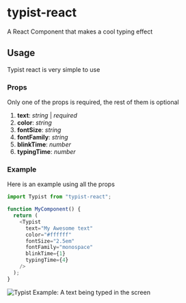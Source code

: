 # typist-react

A React Component that makes a cool typing effect

## Usage

Typist react is very simple to use

### Props

Only one of the props is required, the rest of them is optional

1. **text**: _string_ | _required_
2. **color**: _string_
3. **fontSize**: _string_
4. **fontFamily**: _string_
5. **blinkTime**: _number_
6. **typingTime**: _number_

### Example

Here is an example using all the props

```js
import Typist from "typist-react";

function MyComponent() {
  return (
    <Typist
      text="My Awesome text"
      color="#ffffff"
      fontSize="2.5em"
      fontFamily="monospace"
      blinkTime={1}
      typingTime={4}
    />
  );
}
```

![Typist Example: A text being typed in the screen](https://raw.githubusercontent.com/maikenegreiros/smarttelecom/master/static/typist-example.gif)
